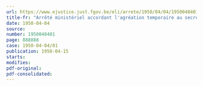 ```yaml
---
url: https://www.ejustice.just.fgov.be/eli/arrete/1950/04/04/1950040401/justel
title-fr: "Arrêté ministériel accordant l'agréation temporaire au secrétariat social d'employeurs " Secrétariat social des Classes moyennes ", à Libramont"
date: 1950-04-04
source:
number: 1950040401
page: 888888
case: 1950-04-04/01
publication: 1950-04-15
starts:
modifies:
pdf-original:
pdf-consolidated:
---
```


